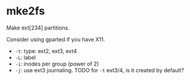 # mke2fs

Make ext[234] partitions.

Consider using gparted if you have X11.

- `-t`: type: ext2, ext3, ext4
- `-L`: label
- `-i`: inodes per group (power of 2)
- `-j`: use ext3 journaling. TODO for `-t` ext3/4, is it created by default?
